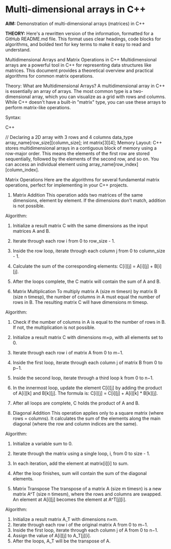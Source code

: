 # Multi-dimensional arrays in C++

**AIM:** Demonstration of multi-dimensional arrays (matrices) in C++

**THEORY:**
Here's a rewritten version of the information, formatted for a GitHub README.md file. This format uses clear headings, code blocks for algorithms, and bolded text for key terms to make it easy to read and understand.

Multidimensional Arrays and Matrix Operations in C++
Multidimensional arrays are a powerful tool in C++ for representing data structures like matrices. This document provides a theoretical overview and practical algorithms for common matrix operations.

Theory: What are Multidimensional Arrays?
A multidimensional array in C++ is essentially an array of arrays. The most common type is a two-dimensional array, which you can visualize as a grid with rows and columns. While C++ doesn't have a built-in "matrix" type, you can use these arrays to perform matrix-like operations.

Syntax:

C++

// Declaring a 2D array with 3 rows and 4 columns
data_type array_name[row_size][column_size];
int matrix[3][4];
Memory Layout:
C++ stores multidimensional arrays in a contiguous block of memory using a row-major order. This means the elements of the first row are stored sequentially, followed by the elements of the second row, and so on. You can access an individual element using array_name[row_index][column_index].

Matrix Operations
Here are the algorithms for several fundamental matrix operations, perfect for implementing in your C++ projects.

1. Matrix Addition
This operation adds two matrices of the same dimensions, element by element. If the dimensions don't match, addition is not possible.

Algorithm:
1. Initialize a result matrix C with the same dimensions as the input matrices A and B.
2. Iterate through each row i from 0 to row_size - 1.
3. Inside the row loop, iterate through each column j from 0 to column_size - 1.
4. Calculate the sum of the corresponding elements: C[i][j] = A[i][j] + B[i][j].
5. After the loops complete, the C matrix will contain the sum of A and B.


2. Matrix Multiplication
To multiply matrix A (size m
timesn) by matrix B (size n
timesp), the number of columns in A must equal the number of rows in B. The resulting matrix C will have dimensions m
timesp.

Algorithm:
1. Check if the number of columns in A is equal to the number of rows in B. If not, the multiplication is not possible.
2. Initialize a result matrix C with dimensions m×p, with all elements set to 0.
3. Iterate through each row i of matrix A from 0 to m−1.
4. Inside the first loop, iterate through each column j of matrix B from 0 to p−1.
5. Inside the second loop, iterate through a third loop k from 0 to n−1.
6. In the innermost loop, update the element C[i][j] by adding the product of A[i][k] and B[k][j]. The formula is: C[i][j] = C[i][j] + A[i][k] * B[k][j].
7. After all loops are complete, C holds the product of A and B.

3. Diagonal Addition
This operation applies only to a square matrix (where rows = columns). It calculates the sum of the elements along the main diagonal (where the row and column indices are the same).

Algorithm:
1. Initialize a variable sum to 0.
2. Iterate through the matrix using a single loop, i, from 0 to size - 1.
3. In each iteration, add the element at matrix[i][i] to sum.
4. After the loop finishes, sum will contain the sum of the diagonal elements.


4. Matrix Transpose
The transpose of a matrix A (size m
timesn) is a new matrix A^T (size n
timesm), where the rows and columns are swapped. An element at A[i][j] becomes the element at A^T[j][i].

Algorithm:
1. Initialize a result matrix A_T with dimensions n×m.
2. Iterate through each row i of the original matrix A from 0 to m−1.
3. Inside the first loop, iterate through each column j of A from 0 to n−1.
4. Assign the value of A[i][j] to A_T[j][i].
5. After the loops, A_T will be the transpose of A.
